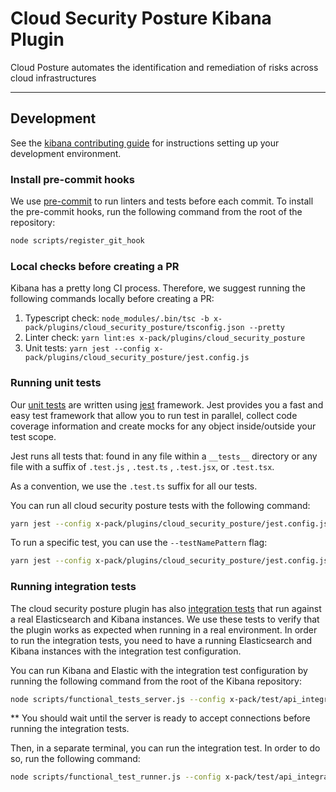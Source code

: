 # Cloud Security Posture Kibana Plugin

Cloud Posture automates the identification and remediation of risks across cloud infrastructures

---

## Development

See the [kibana contributing guide](https://github.com/elastic/kibana/blob/main/CONTRIBUTING.md) for instructions
setting up your development environment.

### Install pre-commit hooks

We
use [pre-commit](https://docs.elastic.dev/kibana-dev-docs/getting-started/setup-dev-env#install-pre-commit-hook-optional)
to run linters and tests before each commit. To install the pre-commit hooks, run the following command from the root of
the repository:

```bash
node scripts/register_git_hook
```

### Local checks before creating a PR

Kibana has a pretty long CI process.
Therefore, we suggest running the following commands locally before creating a PR:

1. Typescript check: `node_modules/.bin/tsc -b x-pack/plugins/cloud_security_posture/tsconfig.json --pretty`
2. Linter check: `yarn lint:es x-pack/plugins/cloud_security_posture`
3. Unit tests: `yarn jest --config x-pack/plugins/cloud_security_posture/jest.config.js`

### Running unit tests

Our [unit tests](https://docs.elastic.dev/kibana-dev-docs/tutorials/testing-plugins#unit-testing) are written using [jest](https://jestjs.io/) framework.
Jest provides you a fast and easy test framework that allow you to run test in parallel, collect code coverage
information and create mocks for any object inside/outside your test scope.

Jest runs all tests that: found in any file within a `__tests__` directory or any file with a suffix of `.test.js`
, `.test.ts`
, `.test.jsx`, or `.test.tsx`.

As a convention, we use the `.test.ts` suffix for all our tests.

You can run all cloud security posture tests with the following command:

```bash
yarn jest --config x-pack/plugins/cloud_security_posture/jest.config.js
```

To run a specific test, you can use the `--testNamePattern` flag:

```bash
yarn jest --config x-pack/plugins/cloud_security_posture/jest.config.js --testNamePattern=FilePattern -t MyTest
```

### Running integration tests

The cloud security posture plugin has also [integration tests](https://docs.elastic.dev/kibana-dev-docs/tutorials/testing-plugins#integration-tests) that run against a real Elasticsearch and Kibana instances.
We use these tests to verify that the plugin works as expected when running in a real environment.
In order to run the integration tests, you need to have a running Elasticsearch and Kibana instances with the
integration test configuration.

You can run Kibana and Elastic with the integration test configuration by running the following command from the root of
the Kibana repository:

```bash
node scripts/functional_tests_server.js --config x-pack/test/api_integration/config.ts
```

** You should wait until the server is ready to accept connections before running the integration tests.

Then, in a separate terminal, you can run the integration test.
In order to do so, run the following command:

``` bash  
node scripts/functional_test_runner.js --config x-pack/test/api_integration/config.ts --include=test_file_path
```